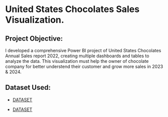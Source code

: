 # United States Chocolates Sales Visualization.

## Project Objective:
I developed a comprehensive Power BI project of United States Chocolates Annual Sales report 2022, creating multiple dashboards and tables to analyze the data. This visualization must help the owner of chocolate company for better understend their customer and grow more sales in 2023 & 2024.

## Dataset Used:
- <a href="https://github.com/saifulislamwork/Data-Analyst-Project-With-Power-BI./blob/main/Sample%20Data%20Power%20BI.xlsx"> DATASET </a>




- <a href="https://github.com/saifulislamwork/Data-Analyst-Project-With-Power-BI./blob/main/Power%20BI%20Viz.jpg"> DATASET </a>
